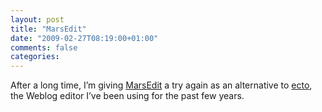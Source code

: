 ```yaml
---
layout: post
title: "MarsEdit"
date: "2009-02-27T08:19:00+01:00"
comments: false
categories: 
---
```


<p>After a long time, I&#8217;m giving <a href="http://www.red-sweater.com/marsedit/">MarsEdit</a> a try again as an alternative to <a href="http://illuminex.com/ecto/">ecto</a>, the Weblog editor I&#8217;ve been using for the past few years.</p>


